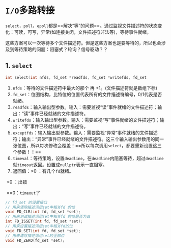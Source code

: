 # `I/O`多路转接

`select`，`poll`，`epoll`都是==解决“等”的问题==。通过监视文件描述符的状态变化：可读，可写，异常(如连接关闭，文件描述符非法等)，等待事件就绪。

这些方案可以一次等待多个文件描述符。但是这些方案也是要等待的，所以也会涉及到等待策略的问题：阻塞式？轮询？信号驱动？？

## 1. `select`

```C
int select(int nfds, fd_set *readfds, fd_set *writefds, fd_set 		  			*exceptfds, struct timeval *timeout);
```

1. `nfds`：等待的文件描述符中最大的那个 再 +1。(文件描述符就是数组下标)
2. `fd_set`：位图结构，比特位的位置代表所有的文件描述符编号，0/1代表是否就绪。
3. `readfds`：输入输出型参数。输入：需要监视“读”事件就绪的文件描述符；输出：“读”事件已经就绪的文件描述符。
4. `writefds`：输入输出型参数。输入：需要监视“写”事件就绪的文件描述符；输出：“写”事件已经就绪的文件描述符。
5. `exceptfds`：输入输出型参数。输入：需要监视“异常”事件就绪的文件描述符；输出：“异常”事件已经就绪的文件描述符。这三个输入输出参数用的同一张位图，所以每次修改会覆盖！==所以每次调用`select`，都要重新设置这三个参数！！==
6. `timeval`：等待策略，设置`deadline`，在`deadline`内阻塞等待，超过`deadline`就`timeout`返回。设置成`nullptr`表示一直阻塞。
7. 返回值：>0 ：有几个`fd`就绪。

​					<0 ：出错

​					==0：`timeout`了

```C
// fd_set 的设置接口
// 用来清除描述词组set中相关fd 的位
void FD_CLR(int fd, fd_set *set); 
// 用来测试描述词组set中相关fd 的位是否为真
int FD_ISSET(int fd, fd_set *set); 
// 用来设置描述词组set中相关fd的位
void FD_SET(int fd, fd_set *set); 
// 用来清除描述词组set的全部位
void FD_ZERO(fd_set *set); 
```

